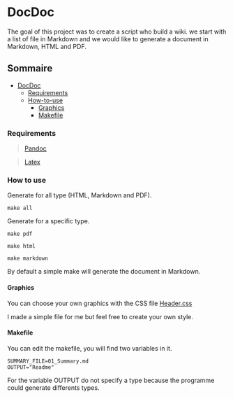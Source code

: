 # DocDoc

The goal of this project was to create a script who build a wiki. we
start with a list of file in Markdown and we would like to generate a
document in Markdown, HTML and PDF.

## Sommaire

-   [DocDoc](#docdoc)
    -   [Requirements](#requirements)
    -   [How-to-use](#how-to-use)
        -   [Graphics](#graphics)
        -   [Makefile](#makefile)

### Requirements

> [Pandoc](https://pandoc.org/)

> [Latex](https://doc.ubuntu-fr.org/latex)

### How to use

Generate for all type (HTML, Markdown and PDF).

    make all

Generate for a specific type.

    make pdf

    make html

    make markdown   

By default a simple make will generate the document in Markdown.

#### Graphics

You can choose your own graphics with the CSS file
[Header.css](header.css)

I made a simple file for me but feel free to create your own style.

#### Makefile

You can edit the makefile, you will find two variables in it.

    SUMMARY_FILE=01_Summary.md
    OUTPUT="Readme"

For the variable OUTPUT do not specify a type because the programme
could generate differents types.
